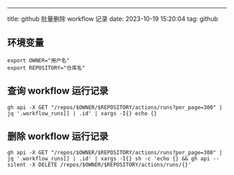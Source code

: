 ---
title: github 批量删除 workflow 记录
date: 2023-10-19 15:20:04
tag: github

## 环境变量

```shell
export OWNER="用户名"
export REPOSITORY="仓库名"
```

## 查询 workflow 运行记录

```shell
gh api -X GET "/repos/$OWNER/$REPOSITORY/actions/runs?per_page=300" | jq '.workflow_runs[] | .id' | xargs -I{} echo {}
```

## 删除 workflow 运行记录

```shell
gh api -X GET "/repos/$OWNER/$REPOSITORY/actions/runs?per_page=300" | jq '.workflow_runs[] | .id' | xargs -I{} sh -c 'echo {} && gh api --silent -X DELETE /repos/$OWNER/$REPOSITORY/actions/runs/{}'
```